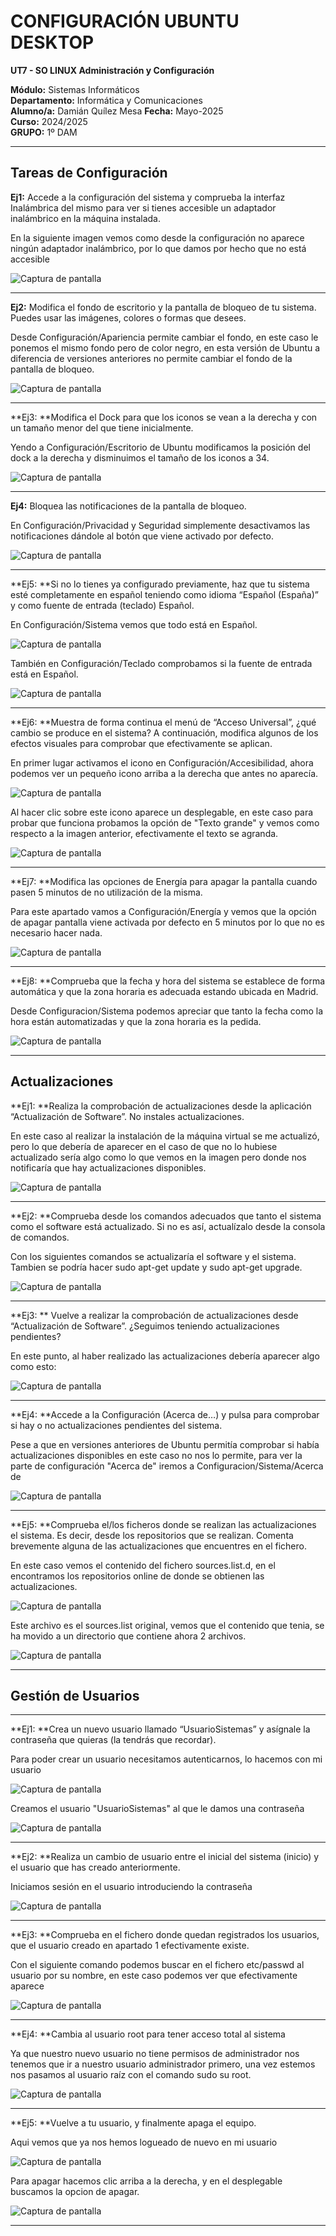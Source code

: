 # CONFIGURACIÓN UBUNTU DESKTOP

**UT7 - SO LINUX Administración y Configuración**  

**Módulo:** Sistemas Informáticos  
**Departamento:** Informática y Comunicaciones  
**Alumno/a:**  Damián Quílez Mesa 
**Fecha:** Mayo-2025  
**Curso:** 2024/2025  
**GRUPO:** 1º DAM 

---

## Tareas de Configuración
**Ej1:** Accede a la configuración del sistema y comprueba la interfaz Inalámbrica del mismo para ver si 
tienes accesible un adaptador inalámbrico en la máquina instalada.



En la siguiente imagen vemos como desde la configuración no aparece ningún adaptador inalámbrico, por lo que damos por hecho que no está accesible

![Captura de pantalla](1.1.png)

---

**Ej2:** Modifica el fondo de escritorio y la pantalla de bloqueo de tu sistema. Puedes usar las  imágenes, colores o formas que desees. 



Desde Configuración/Apariencia permite cambiar el fondo, en este caso le ponemos el mismo fondo pero de color negro, en esta versión de Ubuntu a diferencia de versiones anteriores no permite cambiar el fondo de la pantalla de bloqueo.

![Captura de pantalla](1.2.png)

---

**Ej3: **Modifica el Dock para que los iconos se vean a la derecha y con un tamaño menor del que tiene  inicialmente. 



Yendo a Configuración/Escritorio de Ubuntu modificamos la posición del dock a la derecha y disminuimos el tamaño de los iconos a 34.

![Captura de pantalla](1.3.png)

---

**Ej4:** Bloquea las notificaciones de la pantalla de bloqueo. 



En Configuración/Privacidad y Seguridad simplemente desactivamos las notificaciones dándole al botón que viene activado por defecto.

![Captura de pantalla](1.4.png)

---

**Ej5: **Si no lo tienes ya configurado previamente, haz que tu sistema esté completamente en español  teniendo como idioma “Español (España)” y como fuente de entrada (teclado) Español.



En Configuración/Sistema vemos que todo está en Español.

![Captura de pantalla](1.5.1.png)


También en Configuración/Teclado comprobamos si la fuente de entrada está en Español.

![Captura de pantalla](1.5.2.png)

---

**Ej6: **Muestra de forma continua el menú de “Acceso Universal”, ¿qué cambio se produce en el  sistema? A continuación, modifica algunos de los efectos visuales para comprobar que  efectivamente se aplican.



En primer lugar activamos el icono en Configuración/Accesibilidad, ahora podemos ver un pequeño icono arriba a la derecha que antes no aparecía.

![Captura de pantalla](1.6.1.png)



Al hacer clic sobre este icono aparece un desplegable, en este caso para probar que funciona probamos la opción de "Texto grande" y vemos como respecto a la imagen anterior, efectivamente el texto se agranda.

![Captura de pantalla](1.6.2.png)

---

**Ej7: **Modifica las opciones de Energía para apagar la pantalla cuando pasen 5 minutos de no  utilización de la misma. 



Para este apartado vamos a Configuración/Energía y vemos que la opción de apagar pantalla viene activada por defecto en 5 minutos por lo que no es necesario hacer nada.

![Captura de pantalla](1.7.png)

---

**Ej8: **Comprueba que la fecha y hora del sistema se establece de forma automática y que la zona  horaria es adecuada estando ubicada en Madrid. 



Desde Configuracion/Sistema podemos apreciar que tanto la fecha como la hora están automatizadas y que la zona horaria es la pedida.

![Captura de pantalla](1.8.png)

---

## Actualizaciones

**Ej1:  **Realiza la comprobación de actualizaciones desde la aplicación “Actualización de       Software”. No instales actualizaciones. 



En este caso al realizar la instalación de la máquina virtual se me actualizó, pero lo que debería de aparecer en el caso de que no lo hubiese actualizado sería algo como lo que vemos en la imagen pero donde nos notificaría que hay actualizaciones disponibles.

![Captura de pantalla](2.1.png)

---

**Ej2: **Comprueba desde los comandos adecuados que tanto el sistema como el software  está actualizado. Si no es así, actualízalo desde la consola de comandos.



Con los siguientes comandos se actualizaría el software y el sistema. Tambien se podría hacer sudo apt-get update y sudo apt-get upgrade.


![Captura de pantalla](2.2.2.png)

---

**Ej3: ** Vuelve a realizar la comprobación de actualizaciones desde “Actualización de Software”.  ¿Seguimos teniendo actualizaciones pendientes?



En este punto, al haber realizado las actualizaciones debería aparecer algo como esto:

![Captura de pantalla](2.3.png)

---

**Ej4: **Accede a la Configuración (Acerca de…) y pulsa para comprobar si hay o no  actualizaciones pendientes del sistema.



Pese a que en versiones anteriores de Ubuntu permitía comprobar si había actualizaciones disponibles en este caso no nos lo permite, para ver la parte de configuración "Acerca de" iremos a Configuracion/Sistema/Acerca de

![Captura de pantalla](2.4.png)

---

**Ej5: **Comprueba el/los ficheros donde se realizan las actualizaciones el sistema. Es decir, desde  los repositorios que se realizan. Comenta brevemente alguna de las actualizaciones que  encuentres en el fichero. 



En este caso vemos el contenido del fichero sources.list.d, en el encontramos los repositorios online de donde se obtienen las actualizaciones.

![Captura de pantalla](2.5.1.png)



Este archivo es el sources.list original, vemos que el contenido que tenia, se ha movido a un directorio que contiene ahora 2 archivos.

![Captura de pantalla](2.5.2.png)

---

## Gestión de Usuarios

---

**Ej1: **Crea un nuevo usuario llamado “UsuarioSistemas” y asígnale la contraseña que quieras  (la  tendrás que recordar). 



Para poder crear un usuario necesitamos autenticarnos, lo hacemos con mi usuario

![Captura de pantalla](3.1.png)

Creamos el usuario "UsuarioSistemas" al que le damos una contraseña

![Captura de pantalla](3.1.2.png)



---

**Ej2: **Realiza un cambio de usuario entre el inicial del sistema (inicio) y el usuario que has  creado       anteriormente. 



Iniciamos sesión en el usuario introduciendo la contraseña

![Captura de pantalla](3.2.png)

---

**Ej3: **Comprueba en el fichero donde quedan registrados los usuarios, que el usuario creado  en apartado 1 efectivamente existe. 



Con el siguiente comando podemos buscar en el fichero etc/passwd al usuario por su nombre, en este caso podemos ver que efectivamente aparece

![Captura de pantalla](3.3.png)

---

**Ej4: **Cambia al usuario root para tener acceso total al sistema  



Ya que nuestro nuevo usuario no tiene permisos de administrador nos tenemos que ir a nuestro usuario administrador primero, una vez estemos nos pasamos al usuario raíz con el comando sudo su root.

![Captura de pantalla](3.4.png)

---

**Ej5: **Vuelve a tu usuario, y finalmente apaga el equipo.



Aqui vemos que ya nos hemos logueado de nuevo en mi usuario

![Captura de pantalla](3.5.png)



Para apagar hacemos clic arriba a la derecha, y en el desplegable buscamos la opcion de apagar.

![Captura de pantalla](4.png)

___

